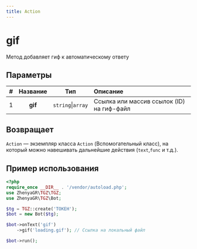 ```yaml
---
title: Action
---
```


# gif
Метод добавляет гиф к автоматическому ответу

## Параметры

| # | Название |        Тип        | Описание                                  |
|:-:|:--------:|:-----------------:|:------------------------------------------|
| 1 | **gif**  | `string`\|`array` | Ссылка или массив ссылок (ID) на гиф-файл |

## Возвращает

`Action` — экземпляр класса `Action` (Вспомогательный класс), на который можно навешивать дальнейшие действия (`text`,`func` и т.д.).

## Пример использования

```php
<?php
require_once __DIR__ . '/vendor/autoload.php';
use ZhenyaGR\TGZ\TGZ;
use ZhenyaGR\TGZ\Bot;

$tg = TGZ::create('ТОКЕН');
$bot = new Bot($tg);

$bot->onText('gif')
    ->gif('loading.gif'); // Ссылка на локальный файл

$bot->run();
```